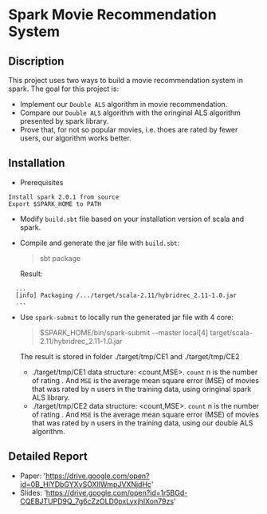 # Spark Movie Recommendation System

## Discription
This project uses two ways to build a movie recommendation system in spark. The goal for this project is:
* Implement our `Double ALS` algorithm in movie recommendation.
* Compare our `Double ALS` algorithm with the oringinal ALS algorithm presented by spark library.
* Prove that, for not so popular movies, i.e. thoes are rated by fewer users, our algorithm works better.

## Installation
* Prerequisites
```
Install spark 2.0.1 from source
Export $SPARK_HOME to PATH 
```

* Modify `build.sbt` file based on your installation version of scala and spark.
* Compile and generate the jar file with `build.sbt`: 
	> sbt package

  Result:
```
  ...
  [info] Packaging /.../target/scala-2.11/hybridrec_2.11-1.0.jar 
  ...
```

* Use `spark-submit` to locally run the generated jar file with 4 core: 

	> $SPARK_HOME/bin/spark-submit --master local[4] target/scala-2.11/hybridrec_2.11-1.0.jar

  The result is stored in folder ./target/tmp/CE1 and ./target/tmp/CE2
  - ./target/tmp/CE1 data structure: <count,MSE>. `count` n is the number of rating . And `MSE` is the average mean square error (MSE) of movies that was rated by n users in the training data, using oringinal spark ALS library.
  - ./target/tmp/CE2 data structure: <count,MSE>. `count` n is the number of rating . And `MSE` is the average mean square error (MSE) of movies that was rated by n users in the training data, using our double ALS algorithm. 

## Detailed Report
- Paper: 'https://drive.google.com/open?id=0B_HlYDbGYXySOXlIWmpJVXNjdHc'
- Slides: 'https://drive.google.com/open?id=1r5BGd-CQEBJTUPD9Q_7g6cZzOLD0pxLyxjhIXon79zs'
